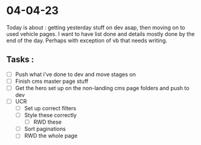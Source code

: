 # 04-04-23

Today is about : getting yesterday stuff on dev asap, then moving on to used vehicle pages. I want to have list done and details mostly done by the end of the day. Perhaps with exception of vb that needs writing.

## Tasks :
- [ ] Push what i've done to dev and move stages on
- [ ] Finish cms master page stuff
- [ ] Get the hero set up on the non-landing cms page folders and push to dev
- [ ] UCR
  - [ ] Set up correct filters
  - [ ] Style these correctly
    - [ ] RWD these
  - [ ] Sort paginations
  - [ ] RWD the whole page